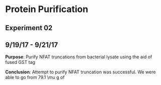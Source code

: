 # Protein Purification
## Experiment 02
## 9/19/17 - 9/21/17

**Purpose**: Purify NFAT truncations from bacterial lysate using the aid of fused GST tag

**Conclusion**: Attempt to purify NFAT truncation was successful. We were able to go from 79.1 \mu g of 